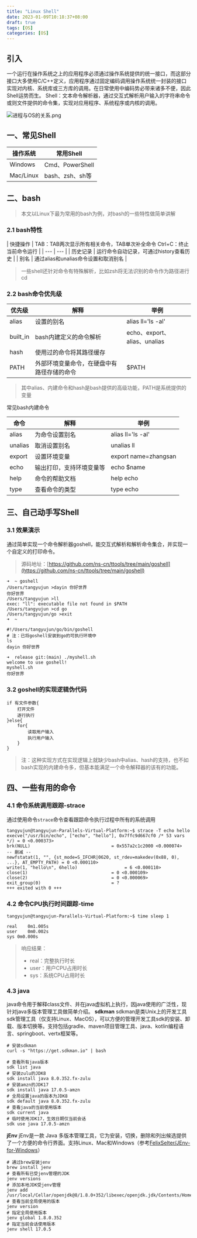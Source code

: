 ```yaml
---
title: "Linux Shell"
date: 2023-01-09T10:18:37+08:00
draft: true
tags: [OS]
categories: [OS]
---
```



## 引入
一个运行在操作系统之上的应用程序必须通过操作系统提供的统一接口，而这部分接口大多使用C/C++定义，应用程序通过固定编码调用操作系统统一封装的接口实现对内核、系统库或三方库的调用。在日常使用中编码势必带来诸多不便，因此Shell运势而生。
Shell：文本命令解析器，通过交互式解析用户输入的字符串命令或则文件提供的命令集，实现对应用程序、系统程序或内核的调用。

![进程与OS的关系.png](https://cdn.nlark.com/yuque/0/2022/png/22267852/1668737755114-b472a04b-96dd-4f5c-b480-894b7187da59.png)
## 一、常见Shell
| **操作系统** | **常用Shell** |
| --- | --- |
| Windows | Cmd、PowerShell |
| Mac/Linux | bash、zsh、sh等 |

## 二、bash
> 本文以Linux下最为常用的bash为例，对bash的一些特性做简单讲解

### 2.1 bash特性
| 快捷操作 | TAB：TAB两次显示所有相关命令，TAB单次补全命令
Ctrl+C：终止当前命令运行 |
| --- | --- |
| 历史记录 | 运行命令自动记录，可通过history查看历史 |
| 别名 | 通过alias和unalias命令设置和取消别名 |

> 一些shell还针对命令有特殊解析，比如zsh将无法识别的命令作为路径进行cd

### 2.2 bash命令优先级
| **优先级** | **解释** | **举例** |
| --- | --- | --- |
| alias | 设置的别名 | alias ll='ls -al' |
| built_in | bash内建定义的命令解析 | echo、export、alias、unalias |
| hash | 使用过的命令将其路径缓存 |  |
| PATH | 外部环境变量命令，在硬盘中有路径存储的命令 | $PATH |

> 其中alias、内建命令和hash是bash提供的高级功能，PATH是系统提供的变量

常见bash内建命令

| 命令 | 解释 | 举例 |
| --- | --- | --- |
| alias | 为命令设置别名 | alias ll='ls -al' |
| unalias | 取消设置别名 | unalias ll |
| export | 设置环境变量 | export name=zhangsan |
| echo | 输出打印，支持环境变量等 | echo $name |
| help | 命令的帮助文档 | help echo |
| type | 查看命令的类型 | type echo |

## 三、自己动手写Shell
### 3.1 效果演示
通过简单实现一个命令解析器goshell，能交互式解析和解析命令集合，并实现一个自定义的打印命令。
> 源码地址：[https://github.com/ns-cn/ttools/tree/main/goshell](https://github.com/ns-cn/ttools/tree/main/goshell)

```shell
➜  ~ goshell
/Users/tangyujun >dayin 你好世界
你好世界
/Users/tangyujun >ll
exec: "ll": executable file not found in $PATH
/Users/tangyujun >cd go
/Users/tangyujun/go >exit
➜  ~
```
```shell
#!/Users/tangyujun/go/bin/goshell
# 注：已将goshell安装到go的可执行环境中
ls
dayin 你好世界
```
```shell
➜  release git:(main) ./myshell.sh 
welcome to use goshell!
myshell.sh
你好世界
```
### 3.2 goshell的实现逻辑伪代码
```shell
if 有文件参数{
  	打开文件
  	逐行执行
}else{
  	for{
      	读取用户输入
      	执行用户输入
    }
}
```
> 注：这种实现方式在实现逻辑上就缺少bash中alias、hash的支持，也不如bash实现的内建命令多，但基本能满足一个命令解释器的该有的功能。

## 四、一些有用的命令
### 4.1 命令系统调用跟踪-strace
通过使用命令`strace`命令查看跟踪命令执行过程中所有的系统调用
```shell
tangyujun@tangyujun-Parallels-Virtual-Platform:~$ strace -T echo hello
execve("/usr/bin/echo", ["echo", "hello"], 0x7ffc9d667cf0 /* 53 vars */) = 0 <0.000373>
brk(NULL)                               = 0x557a2c1c2000 <0.000074>
-- 删减 --
newfstatat(1, "", {st_mode=S_IFCHR|0620, st_rdev=makedev(0x88, 0), ...}, AT_EMPTY_PATH) = 0 <0.000110>
write(1, "hello\n", 6hello)                  = 6 <0.000110>
close(1)                                = 0 <0.000109>
close(2)                                = 0 <0.000069>
exit_group(0)                           = ?
+++ exited with 0 +++
```
### 4.2 命令CPU执行时间跟踪-time
```shell
tangyujun@tangyujun-Parallels-Virtual-Platform:~$ time sleep 1

real	0m1.005s
user	0m0.002s
sys	0m0.000s
```
> 响应结果：
> - real：完整执行时长
> - user：用户CPU占用时长
> - sys：系统CPU占用时长

### 4.3 java
java命令用于解释class文件、并在java虚拟机上执行，因java使用的广泛性，现针对java多版本管理工具做简单介绍。
**sdkman**
sdkman是类Unix上的开发工具sdk管理工具（仅支持Linux、MacOS），可以方便的管理开发工具sdk的安装、卸载、版本切换等。支持包括gradle、maven项目管理工具、java、kotlin编程语言、springboot、vertx框架等。
```shell
# 安装sdkman
curl -s "https://get.sdkman.io" | bash

# 查看所有java版本
sdk list java
# 安装zulu的JDK8
sdk install java 8.0.352.fx-zulu
# 安装amzn的JDK17
sdk install java 17.0.5-amzn
# 全局设置java的版本为JDK8
sdk default java 8.0.352.fx-zulu
# 查看java的当前使用版本
sdk current java
# 临时使用JDK17，生效日期仅当前会话
sdk use java 17.0.5-amzn
```
**jEnv**
jEnv是一款 Java 多版本管理工具，它为安装，切换，删除和列出候选提供了一个方便的命令行界面。支持Linux、Mac和Windows（参考[FelixSelter/JEnv-for-Windows](https://github.com/FelixSelter/JEnv-for-Windows)）
```shell
# 通过brew安装jenv
brew install jenv
# 查看所有已受jenv管理的JDK
jenv versions
# 添加本地JDK受jenv管理
jenv add /usr/local/Cellar/openjdk@8/1.8.0+352/libexec/openjdk.jdk/Contents/Home/
# 查看当前全局使用的版本
jenv version
# 指定全局使用版本
jenv global 1.8.0.352
# 指定当前会话使用版本
jenv shell 17.0.5
```


